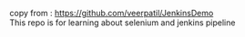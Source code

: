 copy from : https://github.com/veerpatil/JenkinsDemo
</br>
This repo is for learning about selenium and jenkins pipeline
